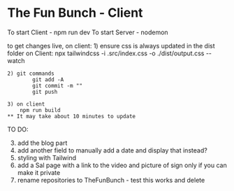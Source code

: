 # The Fun Bunch - Client

To start Client - npm run dev
To start Server - nodemon

to get changes live, on client:
    1) ensure css is always updated in the dist folder on Client: npx tailwindcss -i .src/index.css -o ./dist/output.css --watch

    2) git commands
            git add -A
            git commit -m ""
            git push
    
    3) on client
        npm run build
    ** It may take about 10 minutes to update

TO DO:

3) add the blog part
4) add another field to manually add a date and display that instead?
5) styling with Tailwind
6) add a Sal page with a link to the video and picture of sign only if you can make it private
7) rename repositories to TheFunBunch - test this works and delete